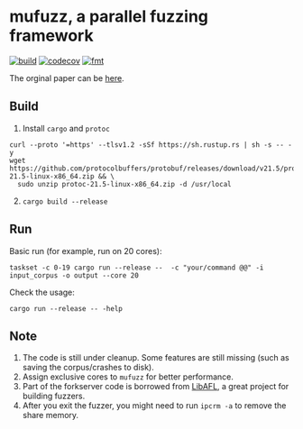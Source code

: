 # mufuzz, a parallel fuzzing framework

[![build](https://github.com/OMH4ck/mufuzz/actions/workflows/main.yml/badge.svg)](https://github.com/OMH4ck/mufuzz/actions/workflows/main.yml)
[![codecov](https://codecov.io/gh/OMH4ck/mufuzz/branch/main/graph/badge.svg?token=S29YN47226)](https://codecov.io/gh/OMH4ck/mufuzz)
[![fmt](https://github.com/OMH4ck/mufuzz/actions/workflows/fmt.yml/badge.svg)](https://github.com/OMH4ck/mufuzz/actions/workflows/fmt.yml)

The orginal paper can be [here](https://changochen.github.io/publication/mufuzz_usenix_2023.pdf).

## Build
1. Install `cargo` and `protoc`
```
curl --proto '=https' --tlsv1.2 -sSf https://sh.rustup.rs | sh -s -- -y
wget https://github.com/protocolbuffers/protobuf/releases/download/v21.5/protoc-21.5-linux-x86_64.zip && \
  sudo unzip protoc-21.5-linux-x86_64.zip -d /usr/local
```
2. `cargo build --release`


## Run
Basic run (for example, run on 20 cores):
```
taskset -c 0-19 cargo run --release --  -c "your/command @@" -i input_corpus -o output --core 20
```

Check the usage:
```
cargo run --release -- -help
```

## Note
1. The code is still under cleanup. Some features are still missing (such as saving the corpus/crashes to disk).
2. Assign exclusive cores to `mufuzz` for better performance.
3. Part of the forkserver code is borrowed from [LibAFL](https://github.com/AFLplusplus/LibAFL), a great project for building fuzzers.
4. After you exit the fuzzer, you might need to run `ipcrm -a` to remove the share memory.
